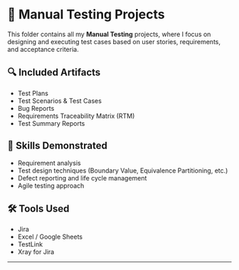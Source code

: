 # 🧩 Manual Testing Projects

This folder contains all my **Manual Testing** projects, where I focus on designing and executing test cases based on user stories, requirements, and acceptance criteria.

## 🔍 Included Artifacts
- Test Plans  
- Test Scenarios & Test Cases  
- Bug Reports  
- Requirements Traceability Matrix (RTM)  
- Test Summary Reports  

## 🧠 Skills Demonstrated
- Requirement analysis  
- Test design techniques (Boundary Value, Equivalence Partitioning, etc.)  
- Defect reporting and life cycle management  
- Agile testing approach  

## 🛠 Tools Used
- Jira  
- Excel / Google Sheets  
- TestLink  
- Xray for Jira  

---
